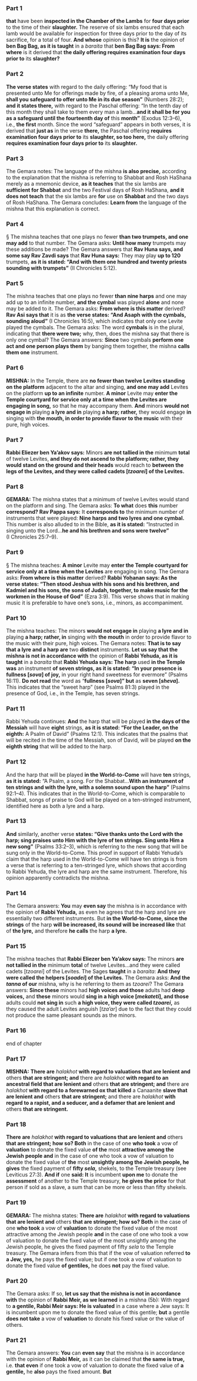 ### Part 1
<b>that</b> have been <b>inspected in the Chamber of the Lambs</b> for <b>four days prior</b> to the time of their <b>slaughter.</b> The reserve of six lambs ensured that each lamb would be available for inspection for three days prior to the day of its sacrifice, for a total of four. <b>And whose</b> opinion is this? <b>It is</b> the opinion of <b>ben Bag Bag, as it is taught</b> in a <i>baraita</i> that <b>ben Bag Bag says: From where</b> is it derived that <b>the daily offering requires examination four days prior to</b> its <b>slaughter?</b>

### Part 2
<b>The verse states</b> with regard to the daily offering: “My food that is presented unto Me for offerings made by fire, of a pleasing aroma unto Me, <b>shall you safeguard to offer unto Me in its due season”</b> (Numbers 28:2); <b>and it states there,</b> with regard to the Paschal offering: “In the tenth day of this month they shall take to them every man a lamb…<b>and it shall be for you as a safeguard until the fourteenth day of</b> this <b>month”</b> (Exodus 12:3–6), i.e., <b>the first</b> month. Since the word “safeguard” appears in both verses, it is derived that <b>just as</b> in the verse <b>there,</b> the Paschal offering <b>requires examination four days prior to</b> its <b>slaughter, so too here,</b> the daily offering <b>requires examination four days prior to</b> its <b>slaughter.</b>

### Part 3
The Gemara notes: The language of the mishna <b>is also precise,</b> according to the explanation that the mishna is referring to Shabbat and Rosh HaShana merely as a mnemonic device, <b>as it teaches</b> that the six lambs are <b>sufficient for Shabbat</b> and the two Festival days of Rosh HaShana, <b>and it does not teach</b> that the six lambs are <b>for</b> use on <b>Shabbat</b> and the two days of Rosh HaShana. The Gemara concludes: <b>Learn from</b> the language of the mishna that this explanation is correct.

### Part 4
§ The mishna teaches that one plays no fewer <b>than two trumpets, and one may add</b> to that number. The Gemara asks: <b>Until how many</b> trumpets may these additions be made? The Gemara answers that <b>Rav Huna says, and some say Rav Zavdi says</b> that <b>Rav Huna says:</b> They may play <b>up to 120</b> trumpets, <b>as it is stated: “And with them one hundred and twenty priests sounding with trumpets”</b> (II Chronicles 5:12).

### Part 5
The mishna teaches that one plays no fewer <b>than nine harps</b> and one may add up to an infinite number, <b>and the cymbal</b> was played <b>alone</b> and none may be added to it. The Gemara asks: <b>From where is this matter</b> derived? <b>Rav Asi says that</b> it is as <b>the verse states: “And Asaph with the cymbals, sounding aloud”</b> (I Chronicles 16:5), which indicates that only one Levite played the cymbals. The Gemara asks: The word <b>cymbals</b> is in the plural, indicating that <b>there were two;</b> why, then, does the mishna say that there is only one cymbal? The Gemara answers: <b>Since</b> two cymbals <b>perform one act and one person plays them</b> by banging them together, the mishna <b>calls them one</b> instrument.

### Part 6
<strong>MISHNA:</strong> In the Temple, there are <b>no fewer than twelve Levites standing on the platform</b> adjacent to the altar and singing, <b>and one may add</b> Levites on the platform <b>up to an infinite</b> number. <b>A minor</b> Levite may <b>enter the Temple courtyard for service only at a time when the Levites are engaging in song,</b> so that he may accompany them. <b>And</b> minors <b>would not engage in</b> playing <b>a lyre and in</b> playing <b>a harp; rather,</b> they would engage <b>in</b> singing with <b>the mouth, in order to provide flavor to the music</b> with their pure, high voices.

### Part 7
<b>Rabbi Eliezer ben Ya’akov says:</b> Minors <b>are not tallied in the</b> minimum <b>total</b> of twelve Levites, <b>and they do not ascend to the platform; rather, they would stand on the ground and their heads</b> would reach to <b>between the legs of the Levites, and they were called cadets [<i>tzoarei</i>] of the Levites.</b>

### Part 8
<strong>GEMARA:</strong> The mishna states that a minimum of twelve Levites would stand on the platform and sing. The Gemara asks: <b>To what</b> does <b>this</b> number <b>correspond? Rav Pappa says:</b> It <b>corresponds to</b> the minimum number of instruments that were played: <b>Nine harps and two lyres and one cymbal.</b> This number is also alluded to in the Bible, <b>as it is stated:</b> “Instructed in singing unto the Lord…<b>he and his brethren and sons were twelve”</b> (I Chronicles 25:7–9).

### Part 9
§ The mishna teaches: <b>A minor</b> Levite may <b>enter the Temple courtyard for service only at a time when the Levites</b> are engaging in song. The Gemara asks: <b>From where is this matter</b> derived? <b>Rabbi Yoḥanan says: As the verse states: “Then stood Jeshua with his sons and his brethren, and Kadmiel and his sons, the sons of Judah, together, to make music for the workmen in the House of God”</b> (Ezra 3:9). This verse shows that in making music it is preferable to have one’s sons, i.e., minors, as accompaniment.

### Part 10
The mishna teaches: The minors <b>would not engage in</b> playing <b>a lyre and in</b> playing <b>a harp; rather, in</b> singing with <b>the mouth</b> in order to provide flavor to the music with their pure, high voices. The Gemara notes: <b>That is to say that a lyre and a harp are</b> two <b>distinct</b> instruments. <b>Let us say that the mishna is not in accordance with</b> the opinion of <b>Rabbi Yehuda, as it is taught</b> in a <i>baraita</i> that <b>Rabbi Yehuda says: The harp</b> used <b>in the Temple was</b> an instrument <b>of seven strings, as it is stated: “In your presence is fullness [<i>sova</i>] of joy,</b> in your right hand sweetness for evermore” (Psalms 16:11). <b>Do not read</b> the word as “<b>fullness [<i>sova</i>]” but</b> as <b>seven [<i>sheva</i>].</b> This indicates that the “sweet harp” (see Psalms 81:3) played in the presence of God, i.e., in the Temple, has seven strings.

### Part 11
Rabbi Yehuda continues: <b>And</b> the harp that will be played <b>in the days of the Messiah</b> will have <b>eight</b> strings, <b>as it is stated: “For the Leader, on the eighth:</b> A Psalm of David” (Psalms 12:1). This indicates that the psalms that will be recited in the time of the Messiah, son of David, will be played <b>on the eighth string</b> that will be added to the harp.

### Part 12
And the harp that will be played <b>in the World-to-Come</b> will have <b>ten</b> strings, <b>as it is stated:</b> “A Psalm, a song. For the Shabbat…<b>With an instrument of ten strings and with the lyre, with a solemn sound upon the harp”</b> (Psalms 92:1–4). This indicates that in the World-to-Come, which is comparable to Shabbat, songs of praise to God will be played on a ten-stringed instrument, identified here as both a lyre and a harp.

### Part 13
<b>And</b> similarly, another verse <b>states: “Give thanks unto the Lord with the harp; sing praises unto Him with the lyre of ten strings. Sing unto Him a new song”</b> (Psalms 33:2–3), which is referring to the new song that will be sung only in the World-to-Come. This proof in support of Rabbi Yehuda’s claim that the harp used in the World-to-Come will have ten strings is from a verse that is referring to a ten-stringed lyre, which shows that according to Rabbi Yehuda, the lyre and harp are the same instrument. Therefore, his opinion apparently contradicts the mishna.

### Part 14
The Gemara answers: <b>You</b> may <b>even say</b> the mishna is in accordance with the opinion of <b>Rabbi Yehuda,</b> as even he agrees that the harp and lyre are essentially two different instruments. But <b>in the World-to-Come, since the strings</b> of the harp <b>will be increased, its sound will be increased like</b> that of <b>the lyre,</b> and therefore <b>he calls</b> the harp <b>a lyre.</b>

### Part 15
The mishna teaches that <b>Rabbi Eliezer ben Ya’akov says:</b> The minors <b>are not tallied in the</b> minimum <b>total</b> of twelve Levites…and they were called cadets [<i>tzoarei</i>] of the Levites. The Sages <b>taught</b> in a <i>baraita</i>: <b>And they were called the helpers [<i>soadei</i>] of the Levites.</b> The Gemara asks: <b>And the <i>tanna</i> of our</b> mishna, why is he referring to them as <i>tzoarei</i>? The Gemara answers: <b>Since these</b> minors had <b>high voices and those</b> adults had <b>deep voices,</b> and <b>these</b> minors would <b>sing in a high voice [<i>mekateti</i>], and those</b> adults could <b>not sing in</b> such <b>a high voice, they were called <i>tzoarei</i>,</b> as they caused the adult Levites anguish [<i>tza’ar</i>] due to the fact that they could not produce the same pleasant sounds as the minors.

### Part 16
end of chapter

### Part 17
<strong>MISHNA:</strong> <b>There are</b> <i>halakhot</i> <b>with regard to valuations that are lenient and</b> others <b>that are stringent; and</b> there are <i>halakhot</i> <b>with regard to an ancestral field that are lenient and</b> others <b>that are stringent; and</b> there are <i>halakhot</i> <b>with regard to a forewarned ox that killed</b> a Canaanite <b>slave that are lenient and</b> others <b>that are stringent;</b> and there are <i>halakhot</i> <b>with regard to a rapist, and a seducer, and a defamer that are lenient and</b> others <b>that are stringent.</b>

### Part 18
<b>There are</b> <i>halakhot</i> <b>with regard to valuations that are lenient and</b> others <b>that are stringent; how so? Both</b> in the case of one <b>who took</b> a vow of <b>valuation</b> to donate the fixed value <b>of the</b> most <b>attractive among the Jewish people and</b> in the case of one who took a vow of valuation to donate the fixed value of <b>the</b> most <b>unsightly among the Jewish people, he gives</b> the fixed payment of <b>fifty <i>sela</i>,</b> shekels, to the Temple treasury (see Leviticus 27:3). <b>And if</b> one <b>said: It</b> is incumbent <b>upon me</b> to donate the <b>assessment</b> of another to the Temple treasury, <b>he gives the price</b> for that person if sold as a slave, a sum that can be more or less than fifty shekels.

### Part 19
<strong>GEMARA:</strong> The mishna states: <b>There are</b> <i>halakhot</i> <b>with regard to valuations that are lenient and</b> others <b>that are stringent; how so? Both</b> in the case of one <b>who took</b> a vow of <b>valuation</b> to donate the fixed value of the most attractive among the Jewish people <b>and</b> in the case of one who took a vow of valuation to donate the fixed value of the most unsightly among the Jewish people, he gives the fixed payment of fifty <i>sela</i> to the Temple treasury. The Gemara infers from this that if the vow of valuation referred <b>to a Jew, yes,</b> he pays the fixed value; but if one took a vow of valuation to donate the fixed value <b>of gentiles,</b> he does <b>not</b> pay the fixed value.

### Part 20
The Gemara asks: If so, <b>let us say that the mishna is not in accordance with</b> the opinion of <b>Rabbi Meir, as we learned</b> in a mishna (5b): With regard to <b>a gentile, Rabbi Meir says: He is valuated</b> in a case where a Jew says: It is incumbent upon me to donate the fixed value of this gentile; <b>but</b> a gentile <b>does not take</b> a vow of <b>valuation</b> to donate his fixed value or the value of others.

### Part 21
The Gemara answers: <b>You</b> can <b>even say</b> that the mishna is in accordance with the opinion of <b>Rabbi Meir,</b> as it can be claimed that <b>the same is true,</b> i.e. <b>that even</b> if one took a vow of valuation to donate the fixed value of <b>a gentile,</b> he <b>also</b> pays the fixed amount. <b>But</b>
